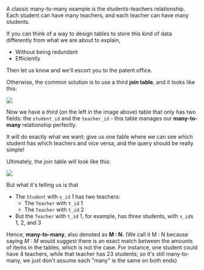 
A classic many-to-many example is the students-teachers relationship. Each student can have many teachers, and each teacher can have many students.

  

If you can think of a way to design tables to store this kind of data differently from what we are about to explain,

-   Without being redundant
-   Efficiently

  

Then let us know and we'll escort you to the patent office.

  

Otherwise, the common solution is to use a third **join table**, and it looks like this:

  

![](https://s3-us-west-2.amazonaws.com/learn-app/lesson-images/sqlManyToManyVisual.PNG)

  

Now we have a _third_ (on the left in the image above) table that only has two fields: the `student_id` and the `teacher_id` - this table manages our **many-to-many** relationship perfectly.

  

It will do exactly what we want: give us one table where we can see which student has which teachers and vice versa, and the query should be really simple!

  

Ultimately, the join table will look like this:

![](https://s3-us-west-2.amazonaws.com/learn-app/lesson-images/sqlManyToManyTable.PNG)

  

But what it's telling us is that

-   The `Student` with `s_id` 1 has two teachers:
    -   The `Teacher` with `t_id` 1
    -   The `Teacher` with `t_id` 2
-   But the `Teacher` with `t_id` 1, for example, has _three_ students, with `s_id`s 1, 2, and 3

  

Hence, **many-to-many**, also denoted as **M : N.**
(We call it M : N because saying _M : M_ would suggest there is an exact match between the amounts of items in the tables, which is not the case. For instance, one student could have 4 teachers, while that teacher has 23 students; so it's still many-to-many, we just don't assume each "many" is the same on both ends)